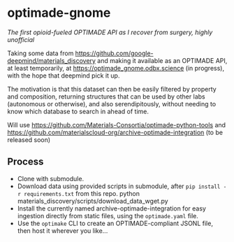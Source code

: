 # optimade-gnome

*The first opioid-fueled OPTIMADE API as I recover from surgery, highly unofficial*

Taking some data from https://github.com/google-deepmind/materials_discovery and making it available as an OPTIMADE API, at least temporarily, at https://optimade_gnome.odbx.science (in progress), with the hope that deepmind pick it up.

The motivation is that this dataset can then be easily filtered by property and composition, returning structures that can be used by other labs (autonomous or otherwise), and also serendipitously, without needing to know which database to search in ahead of time.

Will use https://github.com/Materials-Consortia/optimade-python-tools and https://github.com/materialscloud-org/archive-optimade-integration (to be released soon)

## Process

- Clone with submodule.
- Download data using provided scripts in submodule, after `pip install -r requirements.txt` from this repo.
  python materials_discovery/scripts/download_data_wget.py
- Install the currently named archive-optimade-integration for easy ingestion
  directly from static files, using the `optimade.yaml` file.
- Use the `optimake` CLI to create an OPTIMADE-compliant JSONL file, then host
  it wherever you like...
